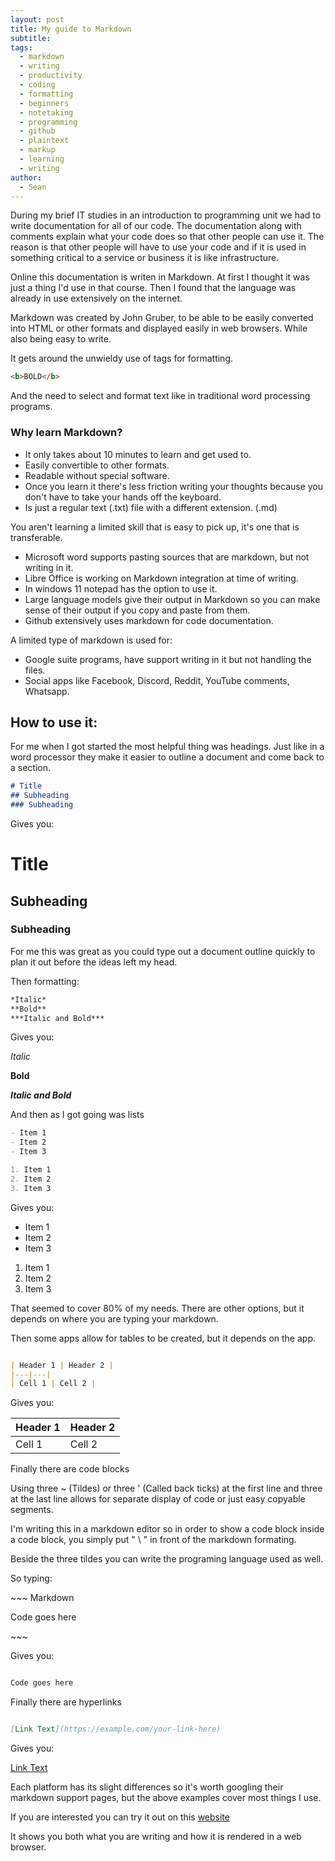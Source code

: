 ```yaml
---
layout: post
title: My guide to Markdown
subtitle: 
tags:
  - markdown
  - writing
  - productivity
  - coding
  - formatting
  - beginners
  - notetaking
  - programming
  - github
  - plaintext
  - markup
  - learning
  - writing
author:
  - Sean
---
```

During my brief IT studies in an introduction to programming unit we had to write documentation for all of our code. The documentation along with comments explain what your code does so that other people can use it. The reason is that other people will have to use your code and if it is used in something critical to a service or business it is like infrastructure.

Online this documentation is writen in Markdown. At first I thought it was just a thing I'd use in that course. Then I found that the language was already in use extensively on the internet.

Markdown was created by John Gruber, to be able to be easily converted into HTML or other formats and displayed easily in web browsers. While also being easy to write.

It gets around the unwieldy use of tags for formatting.
``` html
<b>BOLD</b>
```
And the need to select and format text like in traditional word processing programs.
### Why learn Markdown?

- It only takes about 10 minutes to learn and get used to.
- Easily convertible to other formats.
- Readable without special software.
- Once you learn it there's less friction writing your thoughts because you don't have to take your hands off the keyboard.
- Is just a regular text (.txt) file with a different extension. (.md)

You aren't learning a limited skill that is easy to pick up, it's one that is transferable.

- Microsoft word supports pasting sources that are markdown, but not writing in it.
-  Libre Office is working on Markdown integration at time of writing.
- In windows 11 notepad has the option to use it.
- Large language models give their output in Markdown so you can make sense of their output if you copy and paste from them.
- Github extensively uses markdown for code documentation.

A limited type of markdown is used for:
- Google suite programs, have support writing in it but not handling the files.
- Social apps like Facebook, Discord, Reddit, YouTube comments, Whatsapp.

## How to use it:
For me when I got started the most helpful thing was headings. Just like in a word processor they make it easier to outline a document and come back to a section.

```Markdown
# Title 
## Subheading 
### Subheading
```
Gives you:
# Title
## Subheading 
### Subheading

For me this was great as you could type out a document outline quickly to plan it out before the ideas left my head. 

Then formatting:
``` Markdown
*Italic*
**Bold**
***Italic and Bold***
```
Gives you:

*Italic*

**Bold**

***Italic and Bold***

And then as I got going was lists

```Markdown
- Item 1
- Item 2
- Item 3

1. Item 1
2. Item 2
3. Item 3
```
Gives you:

- Item 1
- Item 2
- Item 3

1. Item 1
2. Item 2
3. Item 3

That seemed to cover 80% of my needs. There are other options, but it depends on where you are typing your markdown.

Then some apps allow for tables to be created, but it depends on the app.

```Markdown

| Header 1 | Header 2 |
|---|---|
| Cell 1 | Cell 2 |
```
Gives you:

| Header 1 | Header 2 |
|---|---|
| Cell 1 | Cell 2 |

Finally there are code blocks

Using three ~ (Tildes) or three ' (Called back ticks) at the first line and three at the last line allows for separate display of code or just easy copyable segments.

I'm writing this in a markdown editor so in order to show a code block inside a code block, you simply put " \ " in front of the markdown formating.

Beside the three tildes you can write the programing language used as well.

So typing:

\~~~ Markdown 

Code goes here

\~~~

Gives you:
```Markdown

Code goes here

```


Finally there are hyperlinks
```Markdown

[Link Text](https://example.com/your-link-here)
```

Gives you:

[Link Text](https://example.com/your-link-here)

Each platform has its slight differences so it's worth googling their markdown support pages, but the above examples cover most things I use.

If you are interested you can try it out on this [website](https://markdownlivepreview.com/)

It shows you both what you are writing and how it is rendered in a web browser.

